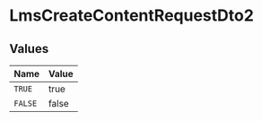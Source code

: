 # LmsCreateContentRequestDto2


## Values

| Name    | Value   |
| ------- | ------- |
| `TRUE`  | true    |
| `FALSE` | false   |